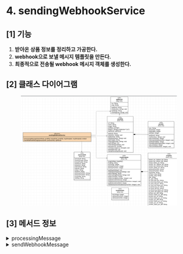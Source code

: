 # 4. sendingWebhookService

## \[1] 기능

1. **받아온 상품 정보를 정리하고 가공한다.**
2. **webhook으로 보낼 메시지 템플릿을 만든다.**
3. **최종적으로 전송될 webhook 메시지 객체를 생성한다.**

## \[2] 클래스 다이어그램

<figure><img src="../../../.gitbook/assets/image (5).png" alt=""><figcaption></figcaption></figure>

## \[3]  메서드 정보

<details>

<summary>processingMessage</summary>

### 1. 기능

* webhook으로 보낼 메시지 템플릿 생성
* 최종적으로 전송할 webhook 메시지 객체 생성

### 2. 매개변수

#### **stockXData , kreamData**&#x20;

* [prodObj(상품정보 VO)](broken-reference) 객체 형태
* stockX , kream 상품 정보를 맵핑

**msgTemplate**

* 객체 형태 (object)
* 템플릿 생성에 필요한 부가 정보를 가짐

### 3. 출력

**msgTemplate**

* embed 객체 형태
* webhook 전송 메시지 내용을 가짐

</details>

<details>

<summary>sendWebhookMessage</summary>

### 1. 기능

* 숫자만 있는 형태의 가격에 세자리수 단위로 ',' 를 붙여 string 형태로 반환

### 2. 매개변수

* 가격 (int형)

### 3. 출력

* 가격 (세자리수 단위가 ','로 표시된 string형)

</details>
